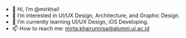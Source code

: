 - 👋 Hi, I’m @mirkhai!
- 👀 I’m interested in UI/UX Design, Architecture, and Graphic Design.
- 🌱 I’m currently learning UI/UX Design, iOS Developing.
- 📫 How to reach me: mirta.khairunnisa@alumni.ui.ac.id

<!---
mirkhai/mirkhai is a ✨ special ✨ repository because its `README.md` (this file) appears on your GitHub profile.
You can click the Preview link to take a look at your changes.
--->
